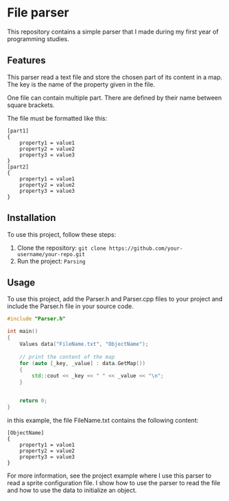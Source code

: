 # File parser

This repository contains a simple parser that I made during my first year of programming studies.

## Features

This parser read a text file and store the chosen part of its content in a map.
The key is the name of the property given in the file.

One file can contain multiple part. There are defined by their name between square brackets.

The file must be formatted like this:
```
[part1]
{
	property1 = value1
	property2 = value2
	property3 = value3
}
[part2]
{
	property1 = value1
	property2 = value2
	property3 = value3
}
```

## Installation

To use this project, follow these steps:

1. Clone the repository: `git clone https://github.com/your-username/your-repo.git`
2. Run the project: `Parsing`

## Usage

To use this project, add the Parser.h and Parser.cpp files to your project and include the Parser.h file in your source code.

```cpp
#include "Parser.h"

int main()
{
	Values data("FileName.txt", "ObjectName");
	
	// print the content of the map
	for (auto [_key, _value] : data.GetMap())
	{
		std::cout << _key << " " << _value << "\n";
	}


	return 0;
}
```
in this example, the file FileName.txt contains the following content:
```
[ObjectName]
{
	property1 = value1
	property2 = value2
	property3 = value3
}
```

For more information, see the project example where I use this parser to read a sprite configuration file.
I show how to use the parser to read the file and how to use the data to initialize an object.
